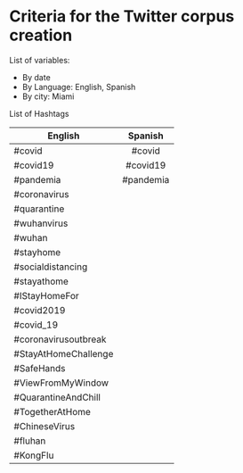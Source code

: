 # Criteria for the Twitter corpus creation 

List of variables: 

* By date
* By Language: English, Spanish
* By city: Miami 

List of Hashtags 

| English       | Spanish       | 
| ------------- |:-------------:| 
| #covid        | #covid        | 
| #covid19      | #covid19      |  
| #pandemia     | #pandemia     | 
| #coronavirus  |               |
| #quarantine   |               |
| #wuhanvirus   |               |
| #wuhan        |               |
| #stayhome     |               |
| #socialdistancing             |
| #stayathome   |               |
| #IStayHomeFor |               |
| #covid2019    |               |
| #covid_19     |               |
| #coronavirusoutbreak          |
| #StayAtHomeChallenge          |
| #SafeHands    |               |
| #ViewFromMyWindow             |
| #QuarantineAndChill           |
| #TogetherAtHome               |
| #ChineseVirus |               |
| #fluhan       |               |
| #KongFlu      |               |


